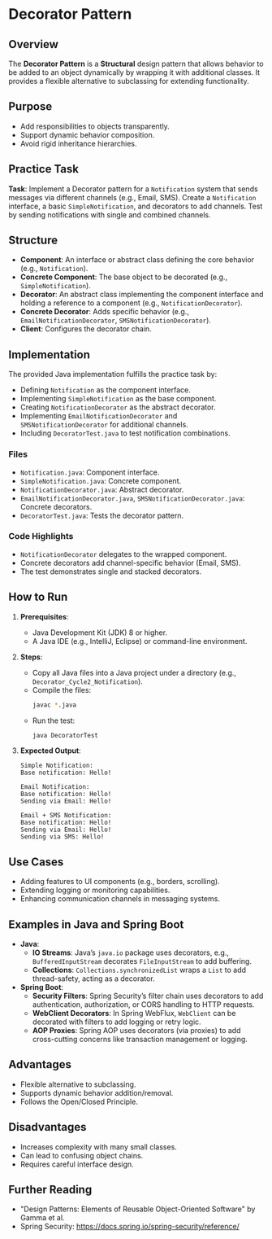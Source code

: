 # Decorator Pattern

## Overview
The **Decorator Pattern** is a **Structural** design pattern that allows behavior to be added to an object dynamically by wrapping it with additional classes. It provides a flexible alternative to subclassing for extending functionality.

## Purpose
- Add responsibilities to objects transparently.
- Support dynamic behavior composition.
- Avoid rigid inheritance hierarchies.

## Practice Task
**Task**: Implement a Decorator pattern for a `Notification` system that sends messages via different channels (e.g., Email, SMS). Create a `Notification` interface, a basic `SimpleNotification`, and decorators to add channels. Test by sending notifications with single and combined channels.

## Structure
- **Component**: An interface or abstract class defining the core behavior (e.g., `Notification`).
- **Concrete Component**: The base object to be decorated (e.g., `SimpleNotification`).
- **Decorator**: An abstract class implementing the component interface and holding a reference to a component (e.g., `NotificationDecorator`).
- **Concrete Decorator**: Adds specific behavior (e.g., `EmailNotificationDecorator`, `SMSNotificationDecorator`).
- **Client**: Configures the decorator chain.

## Implementation
The provided Java implementation fulfills the practice task by:
- Defining `Notification` as the component interface.
- Implementing `SimpleNotification` as the base component.
- Creating `NotificationDecorator` as the abstract decorator.
- Implementing `EmailNotificationDecorator` and `SMSNotificationDecorator` for additional channels.
- Including `DecoratorTest.java` to test notification combinations.

### Files
- `Notification.java`: Component interface.
- `SimpleNotification.java`: Concrete component.
- `NotificationDecorator.java`: Abstract decorator.
- `EmailNotificationDecorator.java`, `SMSNotificationDecorator.java`: Concrete decorators.
- `DecoratorTest.java`: Tests the decorator pattern.

### Code Highlights
- `NotificationDecorator` delegates to the wrapped component.
- Concrete decorators add channel-specific behavior (Email, SMS).
- The test demonstrates single and stacked decorators.

## How to Run
1. **Prerequisites**:
   - Java Development Kit (JDK) 8 or higher.
   - A Java IDE (e.g., IntelliJ, Eclipse) or command-line environment.

2. **Steps**:
   - Copy all Java files into a Java project under a directory (e.g., `Decorator_Cycle2_Notification`).
   - Compile the files:
     ```bash
     javac *.java
     ```
   - Run the test:
     ```bash
     java DecoratorTest
     ```

3. **Expected Output**:
   ```
   Simple Notification:
   Base notification: Hello!

   Email Notification:
   Base notification: Hello!
   Sending via Email: Hello!

   Email + SMS Notification:
   Base notification: Hello!
   Sending via Email: Hello!
   Sending via SMS: Hello!
   ```

## Use Cases
- Adding features to UI components (e.g., borders, scrolling).
- Extending logging or monitoring capabilities.
- Enhancing communication channels in messaging systems.

## Examples in Java and Spring Boot
- **Java**:
  - **IO Streams**: Java’s `java.io` package uses decorators, e.g., `BufferedInputStream` decorates `FileInputStream` to add buffering.
  - **Collections**: `Collections.synchronizedList` wraps a `List` to add thread-safety, acting as a decorator.
- **Spring Boot**:
  - **Security Filters**: Spring Security’s filter chain uses decorators to add authentication, authorization, or CORS handling to HTTP requests.
  - **WebClient Decorators**: In Spring WebFlux, `WebClient` can be decorated with filters to add logging or retry logic.
  - **AOP Proxies**: Spring AOP uses decorators (via proxies) to add cross-cutting concerns like transaction management or logging.

## Advantages
- Flexible alternative to subclassing.
- Supports dynamic behavior addition/removal.
- Follows the Open/Closed Principle.

## Disadvantages
- Increases complexity with many small classes.
- Can lead to confusing object chains.
- Requires careful interface design.

## Further Reading
- "Design Patterns: Elements of Reusable Object-Oriented Software" by Gamma et al.
- Spring Security: https://docs.spring.io/spring-security/reference/